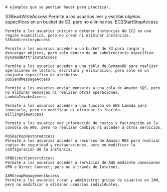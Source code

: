     
    # ejemplos que se podrian hacer para practicar.

   S3ReadWriteAccess
    Permite a los usuarios leer y escribir objetos específicos en un bucket de S3, pero no eliminarlos.
    EC2StartStopAccess

    Permite a los usuarios iniciar y detener instancias de EC2 en una región específica, pero no crear ni eliminar instancias.
    S3SubdirectoryAccess

    Permite a los usuarios acceder a un bucket de S3 para cargar y descargar objetos, pero solo dentro de un subdirectorio específico.
    DynamoDBAttributeAccess

    Permite a los usuarios acceder a una tabla de DynamoDB para realizar operaciones de lectura, escritura y eliminación, pero solo en un conjunto específico de atributos.
    SQSSendMessageAccess

    Permite a los usuarios enviar mensajes a una cola de Amazon SQS, pero no eliminar mensajes ni realizar otras operaciones.
    LambdaInvokeAccess

    Permite a los usuarios acceder a una función de AWS Lambda para invocarla, pero no modificar ni eliminar la función.
    BillingViewAccess

    Permite a los usuarios ver información de costos y facturación en la consola de AWS, pero no realizar cambios ni acceder a otros servicios.

    RDSBackupRestoreAccess
    Permite a los usuarios acceder a recursos de Amazon RDS para realizar copias de seguridad y restauraciones, pero no modificar la configuración de la instancia.
    
    VPNDirectConnectAccess
    Permite a los usuarios acceder a servicios de AWS mediante conexiones VPN o Direct Connect, pero no a través de Internet.
    
    IAMGroupManagementAccess
    Permite a los usuarios crear y administrar grupos de usuarios en IAM, pero no modificar o eliminar usuarios individuales.